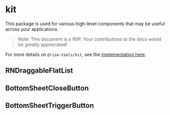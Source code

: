 # kit

This package is used for various high-level components that may be useful across your applications.

> Note: This document is a WIP. Your contributions to the docs would be greatly appreciated!

For more details on `@rise-tools/kit`, see the [implementation here](https://github.com/rise-tools/rise-tools/blob/main/packages/kit/src/index.tsx).

## RNDraggableFlatList
## BottomSheetCloseButton
## BottomSheetTriggerButton
